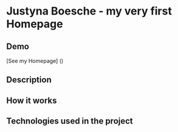 # Justyna Boesche - my very first Homepage
## Demo
[See my Homepage] ()
## Description
## How it works
## Technologies used in the project
